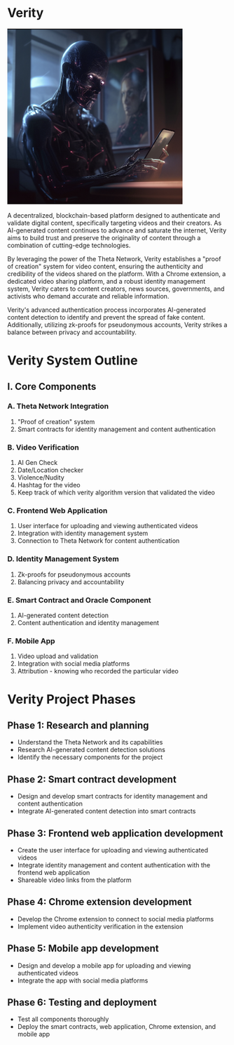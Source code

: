 # Verity
<img src="ai_on_phone.png" alt="My Image Description" width="400" height="400">

A decentralized, blockchain-based platform designed to authenticate and validate digital content, specifically targeting videos and their creators. As AI-generated content continues to advance and saturate the internet, Verity aims to build trust and preserve the originality of content through a combination of cutting-edge technologies.

By leveraging the power of the Theta Network, Verity establishes a "proof of creation" system for video content, ensuring the authenticity and credibility of the videos shared on the platform. With a Chrome extension, a dedicated video sharing platform, and a robust identity management system, Verity caters to content creators, news sources, governments, and activists who demand accurate and reliable information.

Verity's advanced authentication process incorporates AI-generated content detection to identify and prevent the spread of fake content. Additionally, utilizing zk-proofs for pseudonymous accounts, Verity strikes a balance between privacy and accountability.

# Verity System Outline

## I. Core Components
### A. Theta Network Integration
   1. "Proof of creation" system
   2. Smart contracts for identity management and content authentication

### B. Video Verification
   1. AI Gen Check
   2. Date/Location checker
   3. Violence/Nudity 
   4. Hashtag for the video
   5. Keep track of which verity algorithm version that validated the video

### C. Frontend Web Application
   1. User interface for uploading and viewing authenticated videos
   2. Integration with identity management system
   3. Connection to Theta Network for content authentication

### D. Identity Management System
   1. Zk-proofs for pseudonymous accounts
   2. Balancing privacy and accountability

### E. Smart Contract and Oracle Component
   1. AI-generated content detection
   2. Content authentication and identity management

### F. Mobile App
   1. Video upload and validation
   2. Integration with social media platforms
   3. Attribution - knowing who recorded the particular video
   
# Verity Project Phases

## Phase 1: Research and planning
- Understand the Theta Network and its capabilities
- Research AI-generated content detection solutions
- Identify the necessary components for the project

## Phase 2: Smart contract development
- Design and develop smart contracts for identity management and content authentication
- Integrate AI-generated content detection into smart contracts

## Phase 3: Frontend web application development
- Create the user interface for uploading and viewing authenticated videos
- Integrate identity management and content authentication with the frontend web application
- Shareable video links from the platform

## Phase 4: Chrome extension development
- Develop the Chrome extension to connect to social media platforms
- Implement video authenticity verification in the extension

## Phase 5: Mobile app development
- Design and develop a mobile app for uploading and viewing authenticated videos
- Integrate the app with social media platforms

## Phase 6: Testing and deployment
- Test all components thoroughly
- Deploy the smart contracts, web application, Chrome extension, and mobile app

